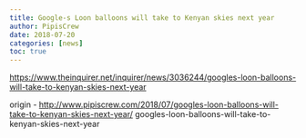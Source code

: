 ```yaml
---
title: Google-s Loon balloons will take to Kenyan skies next year
author: PipisCrew
date: 2018-07-20
categories: [news]
toc: true
---
```


https://www.theinquirer.net/inquirer/news/3036244/googles-loon-balloons-will-take-to-kenyan-skies-next-year

origin - http://www.pipiscrew.com/2018/07/googles-loon-balloons-will-take-to-kenyan-skies-next-year/ googles-loon-balloons-will-take-to-kenyan-skies-next-year
